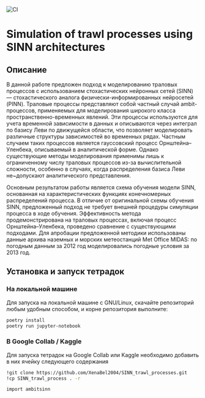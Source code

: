 ![CI](https://github.com/XenaBel2004/SINN_trawl_processes/actions/workflows/ci.yml/badge.svg)

# Simulation of trawl processes using SINN architectures

## Описание

В данной работе предложен подход к моделированию траловых процессов с использованием стохастических нейронных сетей (SINN) — стохастического аналога физически-информированных нейросетей (PINN). Траловые процессы представляют собой частный случай ambit-процессов, применяемых для моделирования широкого класса пространственно-временных явлений. Эти процессы используются для учета временной зависимости в данных и описываются через интеграл по базису Леви по движущейся области, что позволяет моделировать различные структуры зависимостей во временных рядах. Частным случаем таких процессов является гауссовский процесс Орнштейна–Уленбека, описываемый в аналитической форме. Однако существующие методы моделирования применимы лишь к ограниченному числу траловых процессов из-за вычислительной сложности, особенно в случаях, когда распределения базиса Леви не~допускают аналитического представления. 

Основным результатом работы является схема обучения модели SINN, основанная на характеристических функциях конечномерных распределений процесса. В отличие от оригинальной схемы обучения SINN, предложенный подход не требует внешней процедуры симуляции процесса в ходе обучения. Эффективность метода продемонстрирована на траловых процессах, включая процесс Орнштейна–Уленбека, проведено сравнение с существующими подходами. Для апробации предложенной методики использованы данные архива наземных и морских метеостанций Met Office MIDAS: по погодным данным за 2012 год моделировались погодные условия за 2013 год.

## Установка и запуск тетрадок

### На локальной машине
Для запуска на локальной машине с GNU/Linux, скачайте репозиторий любым удобным способом, и корне репозитория выполните:
```bash
poetry install
poetry run jupyter-notebook
```

### В Google Collab / Kaggle 

Для запуска тетрадок на Google Collab или Kaggle необходимо добавить в них ячейку следующего содержания
```bash
!git clone https://github.com/XenaBel2004/SINN_trawl_processes.git
!cp SINN_trawl_process . -r

import ambitsinn
```
